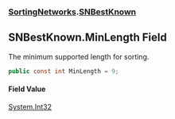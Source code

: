 ### [SortingNetworks](./SortingNetworks.md 'SortingNetworks').[SNBestKnown](./SortingNetworks-SNBestKnown.md 'SortingNetworks.SNBestKnown')
## SNBestKnown.MinLength Field
The minimum supported length for sorting.  
```csharp
public const int MinLength = 9;
```
#### Field Value
[System.Int32](https://docs.microsoft.com/en-us/dotnet/api/System.Int32 'System.Int32')  
